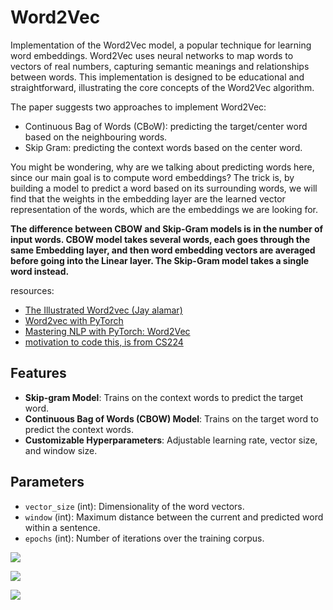 # Word2Vec

Implementation of the Word2Vec model, a popular technique for learning word embeddings. Word2Vec uses neural networks to map words to vectors of real numbers, capturing semantic meanings and relationships between words. This implementation is designed to be educational and straightforward, illustrating the core concepts of the Word2Vec algorithm.

The paper suggests two approaches to implement Word2Vec:

- Continuous Bag of Words (CBoW): predicting the target/center word based on the neighbouring words.
- Skip Gram: predicting the context words based on the center word.

You might be wondering, why are we talking about predicting words here, since our main goal is to compute word embeddings? The trick is, by building a model to predict a word based on its surrounding words, we will find that the weights in the embedding layer are the learned vector representation of the words, which are the embeddings we are looking for.

**The difference between CBOW and Skip-Gram models is in the number of input words. CBOW model takes several words, each goes through the same Embedding layer, and then word embedding vectors are averaged before going into the Linear layer. The Skip-Gram model takes a single word instead.**

resources:
- [The Illustrated Word2vec (Jay alamar)](https://jalammar.github.io/illustrated-word2vec/)
- [Word2vec with PyTorch](https://towardsdatascience.com/word2vec-with-pytorch-implementing-original-paper-2cd7040120b0)
- [Mastering NLP with PyTorch: Word2Vec](https://medium.com/@patrykmwieczorek/mastering-nlp-with-pytorch-word2vec-60a54030c720)
- [motivation to code this, is from CS224](https://web.stanford.edu/class/cs224n/)

## Features

- **Skip-gram Model**: Trains on the context words to predict the target word.
- **Continuous Bag of Words (CBOW) Model**: Trains on the target word to predict the context words.
- **Customizable Hyperparameters**: Adjustable learning rate, vector size, and window size.


## Parameters

- `vector_size` (int): Dimensionality of the word vectors.
- `window` (int): Maximum distance between the current and predicted word within a sentence.
- `epochs` (int): Number of iterations over the training corpus.


![](https://miro.medium.com/v2/resize:fit:1400/1*7nvAd3P8BDtLx_F7iScHRA.png)

![](https://miro.medium.com/v2/resize:fit:1400/format:webp/1*mLDM3PH12CjhaFoUm5QTow.png)

![](https://miro.medium.com/v2/resize:fit:1400/format:webp/1*eHh1_t8Wms_hqDNBLuAnFg.png)